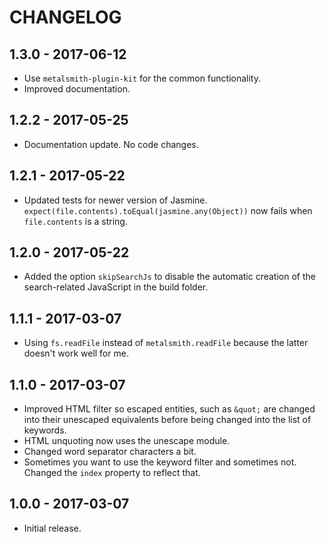 CHANGELOG
=========


1.3.0 - 2017-06-12
------------------

* Use `metalsmith-plugin-kit` for the common functionality.
* Improved documentation.


1.2.2 - 2017-05-25
------------------

* Documentation update. No code changes.


1.2.1 - 2017-05-22
------------------

* Updated tests for newer version of Jasmine. `expect(file.contents).toEqual(jasmine.any(Object))` now fails when `file.contents` is a string.


1.2.0 - 2017-05-22
------------------

* Added the option `skipSearchJs` to disable the automatic creation of the search-related JavaScript in the build folder.


1.1.1 - 2017-03-07
------------------

* Using `fs.readFile` instead of `metalsmith.readFile` because the latter doesn't work well for me.


1.1.0 - 2017-03-07
------------------

* Improved HTML filter so escaped entities, such as `&quot;` are changed into their unescaped equivalents before being changed into the list of keywords.
* HTML unquoting now uses the unescape module.
* Changed word separator characters a bit.
* Sometimes you want to use the keyword filter and sometimes not. Changed the `index` property to reflect that.


1.0.0 - 2017-03-07
------------------

* Initial release.
